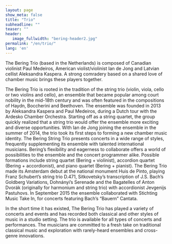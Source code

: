 ```yaml
---
layout: page
show_meta: false
title: "Trio"
subheadline: ""
teaser: ""
header:
   image_fullwidth: "bering-header2.jpg"
permalink: "/en/trio/"
lang: 'en'
---
```


The Bering Trio (based in the Netherlands) is composed of Canadian violinist Paul Medeiros, American violist/violinist Ian de Jong and Latvian cellist Aleksandra Kaspera. A strong comradery based on a shared love of chamber music brings these players together.

The Bering Trio is rooted in the tradition of the string trio (violin, viola, cello or two violins and cello), an ensemble that became popular among court nobility in the mid-18th century and was often featured in the compositions of Haydn, Boccherini and Beethoven. The ensemble was founded in 2013 by Aleksandra Kaspera and Paul Medeiros, during a Dutch tour with the Ardesko Chamber Orchestra. Starting off as a string quartet, the group quickly realized that a string trio would offer the ensemble more exciting and diverse opportunities. With Ian de Jong joining the ensemble in the summer of 2014, the trio took its first steps to forming a new chamber music identity. The Bering String Trio presents concerts in a wide range of styles, frequently supplementing its ensemble with talented international musicians. Bering’s flexibility and eagerness to collaborate offers a world of possibilities to the ensemble and the concert programmer alike. Possible formations include string quartet (Bering + violinist), accordion quartet (Bering + accordionist), and piano quartet (Bering + pianist). The Bering Trio made its Amsterdam debut at the national monument Huis de Pinto, playing Franz Schubert’s string trio D.471, Sitkovetsky’s transcription of J.S. Bach’s Goldberg Variations, Dohnányi’s Serenade and the Bagatelles of Anton Dvorák (originally for harmonium and string trio) with accordionist Jevgenijs Pastuhovs. In September 2015 the ensemble collaborated with Stichting Music Take In, for concerts featuring Bach’s “Bauern” Cantata.

In the short time it has existed, The Bering Trio has played a variety of concerts and events and has recorded both classical and other styles of music in a studio setting. The trio is available for all types of concerts and performances. The musicians are committed to a fresh take on traditional classical music and exploration with rarely-heard ensembles and cross-genre innovations.

